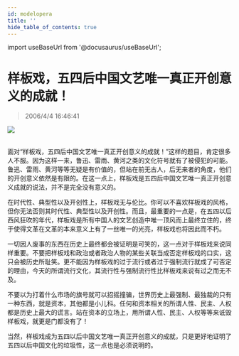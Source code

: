 ```yaml
---
id: modelopera
title: ''
hide_table_of_contents: true
---
```


import useBaseUrl from '@docusaurus/useBaseUrl';

# 样板戏，五四后中国文艺唯一真正开创意义的成就！

> 2006/4/4 16:46:41

<div style={{textAlign: 'center'}}>
<img src={useBaseUrl('/img/music/modelopera/1.jpeg')} /><br/><br/>
</div>

面对“样板戏，五四后中国文艺唯一真正开创意义的成就！”这样的题目，肯定很多人不服。因为这样一来，鲁迅、雷雨、黄河之类的文化符号就有了被侵犯的可能。鲁迅、雷雨、黄河等等无疑是有价值的，但站在前无古人，后无来者的角度，他们的开创意义依然是有限的。在这一点上，样板戏是五四后中国文艺唯一真正开创意义成就的说法，并不是完全没有意义的。

在时代性、典型性以及开创性上，样板戏无与伦比。你可以不喜欢样板戏的风格，但你无法否则其时代性、典型性以及开创性。而且，最重要的一点是，在五四以后西风狂吹的年代，样板戏是所有中国人的文艺创造中唯一顶风而上最终立住的，终于使得文革在文革的本来意义上有了一丝唯一的光亮，样板戏也将因此而不朽。

一切因人废事的东西在历史上最终都会被证明是可笑的，这一点对于样板戏来说同样重要。不要把样板戏和政治或者政治人物的某些关联当成否定样板戏的口实，这只会被历史所耻笑。更不能因为样板戏的过于流行或者过于强制流行就成了可否定的理由，今天的所谓流行文化，其流行性与强制流行性比样板戏来说有过之而无不及。

不要以为打着什么市场的旗号就可以招摇撞骗，世界历史上最强制、最独裁的只有一种东西，就是资本，其他都是小儿科。任何和资本相关的所谓人性、民主、人权都是历史上最大的谎言。站在资本的立场上，用所谓人性、民主、人权等等来诋毁样板戏，就更是门都没有了！

当然，样板戏成为五四以后中国文艺唯一真正开创意义的成就，只是更好地证明了五四以后中国文化的垃圾性，这一点也是必须说明的。